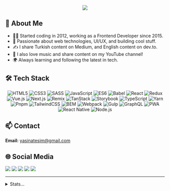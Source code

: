 
<p align="center">

  <img src="https://readme-typing-svg.demolab.com?font=Fira+Code&weight=500&size=28&pause=1000&color=F97316&center=true&vCenter=true&width=600&lines=Hi!+I'm+Yasin+Ateş+%F0%9F%91%8B;Frontend+Developer+from+Istanbul%2C+Turkey+%F0%9F%87%B9%F0%9F%87%B7;Welcome+to+my+GitHub+profile!"/>

</p> 


## 📖 About Me

- 👨‍💻 Started coding in 2012, working as a Frontend Developer since 2015.
- 🚀 Passionate about web technologies, UI/UX, and building cool stuff.
- ✍️ I share Turkish content on Medium, and English content on dev.to.
- 🎵 I also love music and share content on my YouTube channel!
- 🌍 Always learning and following the latest in tech.






## 🛠️ Tech Stack

<p align="center">
  <img alt="HTML5" src="https://img.shields.io/badge/HTML5-E34F26?style=for-the-badge&logo=html5&logoColor=white"/>
  <img alt="CSS3" src="https://img.shields.io/badge/CSS3-1572B6?style=for-the-badge&logo=css3&logoColor=white"/>
  <img alt="SASS" src="https://img.shields.io/badge/SASS-CC6699?style=for-the-badge&logo=sass&logoColor=white"/>
  <img alt="JavaScript" src="https://img.shields.io/badge/JavaScript-F7DF1E?style=for-the-badge&logo=javascript&logoColor=black"/>
  <img alt="ES6" src="https://img.shields.io/badge/ES6-444444?style=for-the-badge&logo=javascript&logoColor=yellow"/>
  <img alt="Babel" src="https://img.shields.io/badge/Babel-F9DC3E?style=for-the-badge&logo=babel&logoColor=black"/>
  <img alt="React" src="https://img.shields.io/badge/React-20232a?style=for-the-badge&logo=react&logoColor=61DAFB"/>
  <img alt="Redux" src="https://img.shields.io/badge/Redux-593d88?style=for-the-badge&logo=redux&logoColor=white"/>
  <img alt="Vue.js" src="https://img.shields.io/badge/Vue.js-42b883?style=for-the-badge&logo=vue.js&logoColor=white"/>
  <img alt="Next.js" src="https://img.shields.io/badge/Next.js-000000?style=for-the-badge&logo=nextdotjs&logoColor=white"/>
  <img alt="Remix" src="https://img.shields.io/badge/Remix-FAFAFA?style=for-the-badge&logo=remix&logoColor=black"/>
  <img alt="TanStack" src="https://img.shields.io/badge/TanStack-FF4154?style=for-the-badge&logo=react-query&logoColor=white"/>
  <img alt="Storybook" src="https://img.shields.io/badge/Storybook-FF4785?style=for-the-badge&logo=storybook&logoColor=white"/>
  <img alt="TypeScript" src="https://img.shields.io/badge/TypeScript-007ACC?style=for-the-badge&logo=typescript&logoColor=white"/>
  <img alt="Yarn" src="https://img.shields.io/badge/Yarn-2C8EBB?style=for-the-badge&logo=yarn&logoColor=white"/>
  <img alt="Pnpm" src="https://img.shields.io/badge/Pnpm-F69220?style=for-the-badge&logo=pnpm&logoColor=white"/>
  <img alt="TailwindCSS" src="https://img.shields.io/badge/TailwindCSS-38B2AC?style=for-the-badge&logo=tailwindcss&logoColor=white"/>
  <img alt="BEM" src="https://img.shields.io/badge/BEM-000000?style=for-the-badge&logo=bem&logoColor=white"/>
  <img alt="Webpack" src="https://img.shields.io/badge/Webpack-8DD6F9?style=for-the-badge&logo=webpack&logoColor=black"/>
  <img alt="Gulp" src="https://img.shields.io/badge/Gulp-CF4647?style=for-the-badge&logo=gulp&logoColor=white"/>
  <img alt="GraphQL" src="https://img.shields.io/badge/GraphQL-E10098?style=for-the-badge&logo=graphql&logoColor=white"/>
  <img alt="PWA" src="https://img.shields.io/badge/PWA-5A0FC8?style=for-the-badge&logo=pwa&logoColor=white"/>
  <img alt="React Native" src="https://img.shields.io/badge/React_Native-20232a?style=for-the-badge&logo=react&logoColor=61DAFB"/>
  <img alt="Node.js" src="https://img.shields.io/badge/Node.js-339933?style=for-the-badge&logo=nodedotjs&logoColor=white"/>
</p>
</p>


## 📫 Contact

**Email:** yasinatesim@gmail.com

## 🌐 Social Media

<p>
  <a href="https://www.linkedin.com/in/yasinatesim"><img src="https://img.shields.io/badge/LinkedIn-%230077B5?logo=linkedin&logoColor=white&style=for-the-badge"/></a>
  <a href="https://instagram.com/yasinatesim"><img src="https://img.shields.io/badge/Instagram-%23E4405F?logo=instagram&logoColor=white&style=for-the-badge"/></a>
  <a href="https://twitter.com/yasinatesim"><img src="https://img.shields.io/badge/X(Twitter)-%23181818?logo=x&logoColor=white&style=for-the-badge"/></a>
  <a href="https://medium.com/@yasinatesim"><img src="https://img.shields.io/badge/Medium-%23000000?logo=medium&logoColor=white&style=for-the-badge"/></a>
  <a href="https://dev.to/yasinatesim"><img src="https://img.shields.io/badge/dev.to-%23000000?logo=devdotto&logoColor=white&style=for-the-badge"/></a>
</p>



---


<details>
  <summary>Stats...</summary>


<p align="center">
  <a href="https://github.com/yasinatesim">
    <img height="180" src="https://github-readme-stats.vercel.app/api?username=yasinatesim&show_icons=true&theme=radical&include_all_commits=true&count_private=true"/>
    <img height="180" src="https://github-readme-stats.vercel.app/api/top-langs/?username=yasinatesim&theme=radical&layout=compact"/>
    <img height="180" src="https://github-readme-streak-stats.herokuapp.com/?user=yasinatesim&theme=radical"/>
    <img height="180" src="https://github-profile-summary-cards.vercel.app/api/cards/profile-details?username=yasinatesim&theme=radical"/>
  </a>
</p>
</details>

